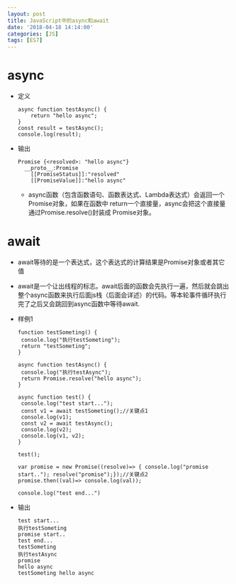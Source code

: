 ```yaml
---
layout: post
title: JavaScript中的async和await
date: '2018-04-18 14:14:00'
categories: [JS]
tags: [ES7]
---
```


# async
  * 定义

    ~~~
    async function testAsync() {
        return "hello async";
    }
    const result = testAsync();
    console.log(result);
    ~~~

  * 输出

    ~~~
    Promise {<resolved>: "hello async"}
      __proto__:Promise
        [[PromiseStatus]]:"resolved"
        [[PromiseValue]]:"hello async"
    ~~~

    * async函数（包含函数语句、函数表达式、Lambda表达式）会返回一个Promise对象，如果在函数中 return一个直接量，async会把这个直接量通过Promise.resolve()封装成 Promise对象。

# await
  * await等待的是一个表达式，这个表达式的计算结果是Promise对象或者其它值
  * await是一个让出线程的标志。await后面的函数会先执行一遍，然后就会跳出整个async函数来执行后面js栈（后面会详述）的代码。等本轮事件循环执行完了之后又会跳回到async函数中等待await.
  * 样例1

    ~~~
    function testSometing() {
     console.log("执行testSometing");
     return "testSometing";
    }
     
    async function testAsync() {
     console.log("执行testAsync");
     return Promise.resolve("hello async");
    }
     
    async function test() {
     console.log("test start...");
     const v1 = await testSometing();//关键点1
     console.log(v1);
     const v2 = await testAsync();
     console.log(v2);
     console.log(v1, v2);
    }
     
    test();
     
    var promise = new Promise((resolve)=> { console.log("promise start.."); resolve("promise");});//关键点2
    promise.then((val)=> console.log(val));
     
    console.log("test end...")
    ~~~

  * 输出

    ~~~
    test start...
    执行testSometing
    promise start..
    test end...
    testSometing
    执行testAsync
    promise
    hello async
    testSometing hello async
    ~~~



